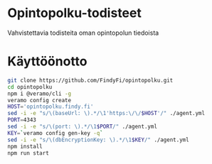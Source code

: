 # Opintopolku-todisteet
Vahvistettavia todisteita oman opintopolun tiedoista

# Käyttöönotto

```sh
git clone https://github.com/FindyFi/opintopolku.git
cd opintopolku
npm i @veramo/cli -g
veramo config create
HOST='opintopolku.findy.fi'
sed -i -e "s/\(baseUrl: \).*/\1'https:\/\/$HOST'/" ./agent.yml
PORT=4343
sed -i -e "s/\(port: \).*/\1$PORT/" ./agent.yml
KEY=`veramo config gen-key -q`
sed -i -e "s/\(dbEncryptionKey: \).*/\1$KEY/" ./agent.yml
npm install
npm run start
```
